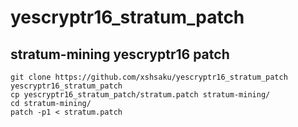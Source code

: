 # yescryptr16_stratum_patch

## stratum-mining yescryptr16 patch

```
git clone https://github.com/xshsaku/yescryptr16_stratum_patch yescryptr16_stratum_patch
cp yescryptr16_stratum_patch/stratum.patch stratum-mining/
cd stratum-mining/
patch -p1 < stratum.patch
```

